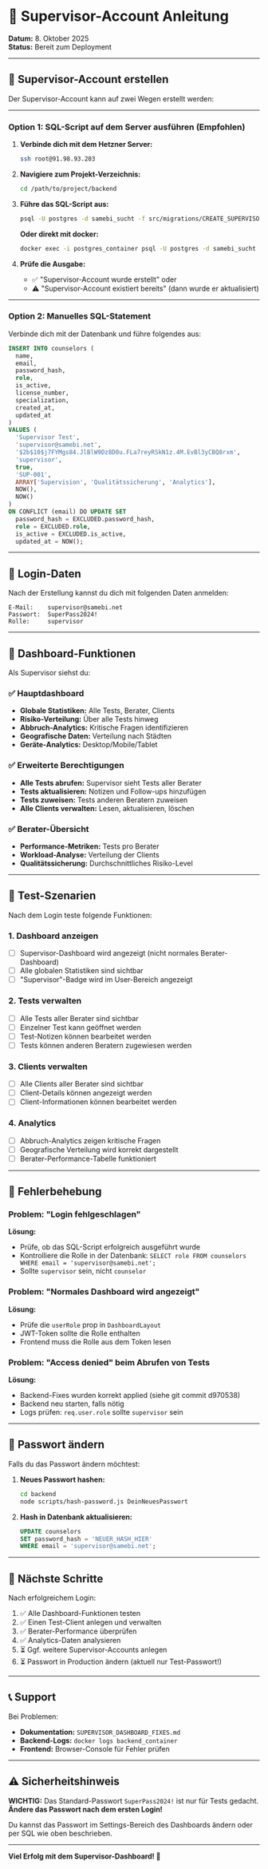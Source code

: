 # 👤 Supervisor-Account Anleitung

**Datum:** 8. Oktober 2025  
**Status:** Bereit zum Deployment

---

## 🎯 Supervisor-Account erstellen

Der Supervisor-Account kann auf zwei Wegen erstellt werden:

---

### Option 1: SQL-Script auf dem Server ausführen (Empfohlen)

1. **Verbinde dich mit dem Hetzner Server:**
   ```bash
   ssh root@91.98.93.203
   ```

2. **Navigiere zum Projekt-Verzeichnis:**
   ```bash
   cd /path/to/project/backend
   ```

3. **Führe das SQL-Script aus:**
   ```bash
   psql -U postgres -d samebi_sucht -f src/migrations/CREATE_SUPERVISOR_ACCOUNT.sql
   ```
   
   **Oder direkt mit docker:**
   ```bash
   docker exec -i postgres_container psql -U postgres -d samebi_sucht < src/migrations/CREATE_SUPERVISOR_ACCOUNT.sql
   ```

4. **Prüfe die Ausgabe:**
   - ✅ "Supervisor-Account wurde erstellt" oder
   - ⚠️ "Supervisor-Account existiert bereits" (dann wurde er aktualisiert)

---

### Option 2: Manuelles SQL-Statement

Verbinde dich mit der Datenbank und führe folgendes aus:

```sql
INSERT INTO counselors (
  name, 
  email, 
  password_hash, 
  role, 
  is_active, 
  license_number, 
  specialization,
  created_at,
  updated_at
)
VALUES (
  'Supervisor Test',
  'supervisor@samebi.net',
  '$2b$10$j7FYMgs84.JlBlW9Dz8D0u.FLa7reyRSkN1z.4M.EvBl3yCBQ8rxm',
  'supervisor',
  true,
  'SUP-001',
  ARRAY['Supervision', 'Qualitätssicherung', 'Analytics'],
  NOW(),
  NOW()
)
ON CONFLICT (email) DO UPDATE SET
  password_hash = EXCLUDED.password_hash,
  role = EXCLUDED.role,
  is_active = EXCLUDED.is_active,
  updated_at = NOW();
```

---

## 🔐 Login-Daten

Nach der Erstellung kannst du dich mit folgenden Daten anmelden:

```
E-Mail:    supervisor@samebi.net
Passwort:  SuperPass2024!
Rolle:     supervisor
```

---

## 🎨 Dashboard-Funktionen

Als Supervisor siehst du:

### ✅ Hauptdashboard
- **Globale Statistiken:** Alle Tests, Berater, Clients
- **Risiko-Verteilung:** Über alle Tests hinweg
- **Abbruch-Analytics:** Kritische Fragen identifizieren
- **Geografische Daten:** Verteilung nach Städten
- **Geräte-Analytics:** Desktop/Mobile/Tablet

### ✅ Erweiterte Berechtigungen
- **Alle Tests abrufen:** Supervisor sieht Tests aller Berater
- **Tests aktualisieren:** Notizen und Follow-ups hinzufügen
- **Tests zuweisen:** Tests anderen Beratern zuweisen
- **Alle Clients verwalten:** Lesen, aktualisieren, löschen

### ✅ Berater-Übersicht
- **Performance-Metriken:** Tests pro Berater
- **Workload-Analyse:** Verteilung der Clients
- **Qualitätssicherung:** Durchschnittliches Risiko-Level

---

## 🧪 Test-Szenarien

Nach dem Login teste folgende Funktionen:

### 1. Dashboard anzeigen
- [ ] Supervisor-Dashboard wird angezeigt (nicht normales Berater-Dashboard)
- [ ] Alle globalen Statistiken sind sichtbar
- [ ] "Supervisor"-Badge wird im User-Bereich angezeigt

### 2. Tests verwalten
- [ ] Alle Tests aller Berater sind sichtbar
- [ ] Einzelner Test kann geöffnet werden
- [ ] Test-Notizen können bearbeitet werden
- [ ] Tests können anderen Beratern zugewiesen werden

### 3. Clients verwalten
- [ ] Alle Clients aller Berater sind sichtbar
- [ ] Client-Details können angezeigt werden
- [ ] Client-Informationen können bearbeitet werden

### 4. Analytics
- [ ] Abbruch-Analytics zeigen kritische Fragen
- [ ] Geografische Verteilung wird korrekt dargestellt
- [ ] Berater-Performance-Tabelle funktioniert

---

## 🔧 Fehlerbehebung

### Problem: "Login fehlgeschlagen"
**Lösung:** 
- Prüfe, ob das SQL-Script erfolgreich ausgeführt wurde
- Kontrolliere die Rolle in der Datenbank: `SELECT role FROM counselors WHERE email = 'supervisor@samebi.net';`
- Sollte `supervisor` sein, nicht `counselor`

### Problem: "Normales Dashboard wird angezeigt"
**Lösung:**
- Prüfe die `userRole` prop in `DashboardLayout`
- JWT-Token sollte die Rolle enthalten
- Frontend muss die Rolle aus dem Token lesen

### Problem: "Access denied" beim Abrufen von Tests
**Lösung:**
- Backend-Fixes wurden korrekt applied (siehe git commit d970538)
- Backend neu starten, falls nötig
- Logs prüfen: `req.user.role` sollte `supervisor` sein

---

## 📝 Passwort ändern

Falls du das Passwort ändern möchtest:

1. **Neues Passwort hashen:**
   ```bash
   cd backend
   node scripts/hash-password.js DeinNeuesPasswort
   ```

2. **Hash in Datenbank aktualisieren:**
   ```sql
   UPDATE counselors 
   SET password_hash = 'NEUER_HASH_HIER'
   WHERE email = 'supervisor@samebi.net';
   ```

---

## 🚀 Nächste Schritte

Nach erfolgreichem Login:

1. ✅ Alle Dashboard-Funktionen testen
2. ✅ Einen Test-Client anlegen und verwalten
3. ✅ Berater-Performance überprüfen
4. ✅ Analytics-Daten analysieren
5. ⏳ Ggf. weitere Supervisor-Accounts anlegen
6. ⏳ Passwort in Production ändern (aktuell nur Test-Passwort!)

---

## 📞 Support

Bei Problemen:
- **Dokumentation:** `SUPERVISOR_DASHBOARD_FIXES.md`
- **Backend-Logs:** `docker logs backend_container`
- **Frontend:** Browser-Console für Fehler prüfen

---

## ⚠️ Sicherheitshinweis

**WICHTIG:** Das Standard-Passwort `SuperPass2024!` ist nur für Tests gedacht.  
**Ändere das Passwort nach dem ersten Login!**

Du kannst das Passwort im Settings-Bereich des Dashboards ändern oder per SQL wie oben beschrieben.

---

**Viel Erfolg mit dem Supervisor-Dashboard! 🎉**

